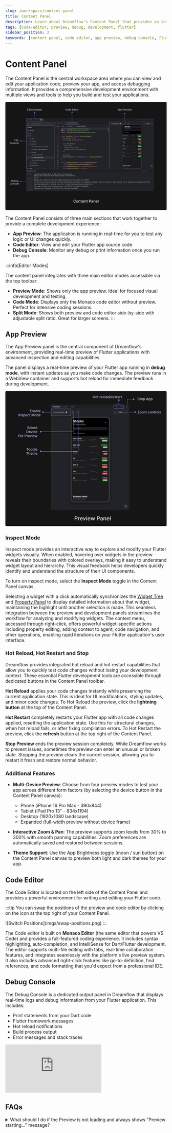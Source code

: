 ```yaml
---
slug: /workspace/content-panel
title: Content Panel
description: Learn about Dreamflow's Content Panel that provides an integrated environment for code editing, app preview, and debugging with real-time updates
tags: [code-editor, preview, debug, development, flutter]
sidebar_position: 3
keywords: [content panel, code editor, app preview, debug console, flutter development, dreamflow interface, development environment, monaco editor, hot reload]
---
```


# Content Panel

The Content Panel is the central workspace area where you can view and edit your application code, preview your app, and access debugging information. It provides a comprehensive development environment with multiple views and tools to help you build and test your applications.

![Content Panel](imgs/content-panel.webp)

The Content Panel consists of three main sections that work together to provide a complete development experience:

- **App Preview**: The application is running in real-time for you to test any logic or UI changes quickly. 
- **Code Editor**: View and edit your Flutter app source code. 
- **Debug Console**: Monitor any debug or print information once you run the app.

:::info[Editor Modes]

The content panel integrates with three main editor modes accessible via the top toolbar:
- **Preview Mode**: Shows only the app preview. Ideal for focused visual development and testing.
- **Code Mode**: Displays only the Monaco code editor without preview. Perfect for intensive coding sessions.
- **Split Mode**: Shows both preview and code editor side-by-side with adjustable split ratio. Great for larger screens.
:::

## App Preview

The App Preview panel is the central component of Dreamflow's environment, providing real-time preview of Flutter applications with advanced inspection and editing capabilities.

The panel displays a real-time preview of your Flutter app running in **debug mode**, with instant updates as you make code changes. The preview runs in a WebView container and supports hot reload for immediate feedback during development.

![Preview Panel](imgs/preview-panel.png)


### Inspect Mode
Inspect mode provides an interactive way to explore and modify your Flutter widgets visually. When enabled, hovering over widgets in the preview reveals their boundaries with colored overlays, making it easy to understand widget layout and hierarchy. This visual feedback helps developers quickly identify and understand the structure of their UI components. 

To turn on inspect mode, select the **Inspect Mode** toggle in the Content Panel canvas. 

Selecting a widget with a click automatically synchronizes the [Widget Tree](modules-panel/widget-panel.md) and [Property Panel](properties-panel.md) to display detailed information about that widget, maintaining the highlight until another selection is made. This seamless integration between the preview and development panels streamlines the workflow for analyzing and modifying widgets. The context menu, accessed through right-click, offers powerful widget-specific actions including property editing, adding context to agent, code navigation, and other operations, enabling rapid iterations on your Flutter application's user interface.

### Hot Reload, Hot Restart and Stop
Dreamflow provides integrated hot reload and hot restart capabilities that allow you to quickly test code changes without losing your development context. These essential Flutter development tools are accessible through dedicated buttons in the Content Panel toolbar.

**Hot Reload** applies your code changes instantly while preserving the current application state. This is ideal for UI modifications, styling updates, and minor code changes. To Hot Reload the preview, click the **lightning button** at the top of the Content Panel.

**Hot Restart** completely restarts your Flutter app with all code changes applied, resetting the application state. Use this for structural changes, when hot reload fails, or after fixing compilation errors. To Hot Restart the preview, click the **refresh** button at the top right of the Content Panel. 

**Stop Preview** ends the preview session completely. While Dreamflow works to prevent issues, sometimes the preview can enter an unusual or broken state. Stopping the preview clears the current session, allowing you to restart it fresh and restore normal behavior.

### Additional Features

- **Multi-Device Preview**: Choose from four preview modes to test your app across different form factors (by selecting the device button in the Content Panel canvas):
    - Phone (iPhone 16 Pro Max - 390x844)
    - Tablet (iPad Pro 13" - 834x1194)
    - Desktop (1920x1080 landscape)
    - Expanded (full-width preview without device frame)


- **Interactive Zoom & Pan**: The preview supports zoom levels from 30% to 300% with smooth panning capabilities. Zoom preferences are automatically saved and restored between sessions.

- **Theme Support**: Use the App Brightness toggle (moon / sun button) on the Content Panel canvas to preview both light and dark themes for your app. 

## Code Editor

The Code Editor is located on the left side of the Content Panel and provides a powerful environment for writing and editing your Flutter code.

:::tip
You can swap the positions of the preview and code editor by clicking on the icon at the top right of your Content Panel.
<p></p>
![Switch Positions](imgs/swap-positions.png)
:::

The Code editor is built on **Monaco Editor** (the same editor that powers VS Code) and provides a full-featured coding experience. It includes syntax highlighting, auto-completion, and IntelliSense for Dart/Flutter development. The editor supports multi-file editing with tabs, real-time collaboration features, and integrates seamlessly with the platform's live preview system. It also includes advanced right-click features like go-to-definition, find references, and code formatting that you'd expect from a professional IDE.

## Debug Console

The Debug Console is a dedicated output panel in Dreamflow that displays real-time logs and debug information from your Flutter application. This includes:

- Print statements from your Dart code
- Flutter framework messages 
- Hot reload notifications
- Build process output
- Error messages and stack traces


<div style={{
    position: 'relative',
    paddingBottom: 'calc(50.67989417989418% + 41px)', // Keeps the aspect ratio and additional padding
    height: 0,
    width: '100%'}}>
    <iframe 
        src="https://demo.arcade.software/2wlNaYsMEfK9Ko4y9Bkt?embed&show_copy_link=true"
        title=""
        style={{
            position: 'absolute',
            top: 0,
            left: 0,
            width: '100%',
            height: '100%',
            colorScheme: 'light'
        }}
        frameBorder="0"
        loading="lazy"
        webkitAllowFullScreen
        mozAllowFullScreen
        allowFullScreen
        allow="clipboard-write">
    </iframe>
</div>
<p></p>

## FAQs

<details> 

<summary> What should I do if the Preview is not loading and always shows "Preview starting…" message? </summary> 

<p> 

This usually happens when the preview session is stuck or the project dependencies need to be refreshed. Here are several steps you can try to resolve the issue:

- **Hot Reload (⚡):** Quickly applies code changes while keeping the current state. Use this first for small UI or logic updates.
- **Hot Restart (🔄):** Restarts the app and resets its state. Use this if hot reload doesn't reflect changes or the preview is still stuck.
- **Stop and Restart Preview (⏹️/▶️):** Manually stop the preview and start it again to relaunch the app.
- **Refresh Dependencies:** At the bottom toolbar, click **Refresh Dependencies**. This will re-sync all your pub.dev packages in case the issue is caused by outdated or missing dependencies.
- **Reload Project:** You can try to restart the project session entirely by selecting the project name in the top left corner and then selecting **Reload Project**.
![reload-project](imgs/reload-project.avif)
- **Check for Errors in Debug Console:** Open the Debug Console from the bottom panel to look for errors or warnings that may be preventing the app from launching. If you spot an error, you can ask the Agent directly to help resolve it.

Most preview issues can be fixed by reloading the project or restarting the preview. If the problem continues, use the **Submit Feedback** button in the top bar to file a bug report.

</p> 

</details>

